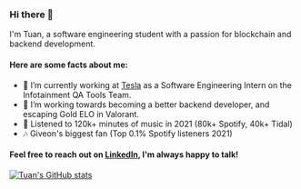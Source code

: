 ### Hi there 👋

I'm Tuan, a software engineering student with a passion for blockchain and backend development.

#### Here are some facts about me:
- 🔭 I’m currently working at [Tesla](https://www.tesla.com/) as a Software Engineering Intern on the Infotainment QA Tools Team.
- 🌱 I’m working towards becoming a better backend developer, and escaping Gold ELO in Valorant.
- 🎸 Listened to 120k+ minutes of music in 2021 (80k+ Spotify, 40k+ Tidal)
- 🎶 Giveon's biggest fan (Top 0.1% Spotify listeners 2021)

#### Feel free to reach out on [LinkedIn](https://www.linkedin.com/in/tuansydau/), I'm always happy to talk!

[![Tuan's GitHub stats](https://github-readme-stats.vercel.app/api?username=tuansydau)](https://github.com/anuraghazra/github-readme-stats)
